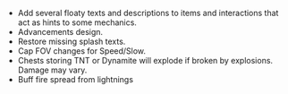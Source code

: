 
- Add several floaty texts and descriptions to items and interactions that act as hints to some mechanics.
- Advancements design.
- Restore missing splash texts.
- Cap FOV changes for Speed/Slow.
- Chests storing TNT or Dynamite will explode if broken by explosions. Damage may vary.
- Buff fire spread from lightnings